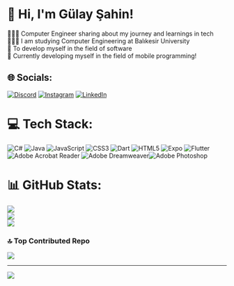<!-- Level 3: Add custom code -->

# 👋 Hi, I'm Gülay Şahin!
👩🏻‍💻 Computer Engineer sharing about my journey and learnings in tech<br/>
👩🏻‍🎓 I am studying Computer Engineering at Balıkesir University<br/>
🎨 To develop myself in the field of software<br/>
💭 Currently developing myself in the field of mobile programming!<br/>

## 🌐 Socials:
[![Discord](https://img.shields.io/badge/Discord-%237289DA.svg?logo=discord&logoColor=white)](https://discord.gg/codeandlife) [![Instagram](https://img.shields.io/badge/Instagram-%23E4405F.svg?logo=Instagram&logoColor=white)](https://instagram.com/_sahingulay) [![LinkedIn](https://img.shields.io/badge/LinkedIn-%230077B5.svg?logo=linkedin&logoColor=white)](https://linkedin.com/in/gulaysahinn) 

# 💻 Tech Stack:
![C#](https://img.shields.io/badge/c%23-%23239120.svg?style=for-the-badge&logo=csharp&logoColor=white) ![Java](https://img.shields.io/badge/java-%23ED8B00.svg?style=for-the-badge&logo=openjdk&logoColor=white) ![JavaScript](https://img.shields.io/badge/javascript-%23323330.svg?style=for-the-badge&logo=javascript&logoColor=%23F7DF1E) ![CSS3](https://img.shields.io/badge/css3-%231572B6.svg?style=for-the-badge&logo=css3&logoColor=white) ![Dart](https://img.shields.io/badge/dart-%230175C2.svg?style=for-the-badge&logo=dart&logoColor=white) ![HTML5](https://img.shields.io/badge/html5-%23E34F26.svg?style=for-the-badge&logo=html5&logoColor=white) ![Expo](https://img.shields.io/badge/expo-1C1E24?style=for-the-badge&logo=expo&logoColor=#D04A37) ![Flutter](https://img.shields.io/badge/Flutter-%2302569B.svg?style=for-the-badge&logo=Flutter&logoColor=white)![Adobe Acrobat Reader](https://img.shields.io/badge/Adobe%20Acrobat%20Reader-EC1C24.svg?style=for-the-badge&logo=Adobe%20Acrobat%20Reader&logoColor=white) ![Adobe Dreamweaver](https://img.shields.io/badge/Adobe%20Dreamweaver-FF61F6.svg?style=for-the-badge&logo=Adobe%20Dreamweaver&logoColor=white)![Adobe Photoshop](https://img.shields.io/badge/adobe%20photoshop-%2331A8FF.svg?style=for-the-badge&logo=adobe%20photoshop&logoColor=white)
# 📊 GitHub Stats:
![](https://github-readme-stats.vercel.app/api?username=gulaysahinn&theme=dark&hide_border=false&include_all_commits=false&count_private=false)<br/>
![](https://github-readme-streak-stats.herokuapp.com/?user=gulaysahinn&theme=dark&hide_border=false)<br/>
![](https://github-readme-stats.vercel.app/api/top-langs/?username=gulaysahinn&theme=dark&hide_border=false&include_all_commits=false&count_private=false&layout=compact)

### 🔝 Top Contributed Repo
![](https://github-contributor-stats.vercel.app/api?username=gulaysahinn&limit=5&theme=dark&combine_all_yearly_contributions=true)

---
[![](https://visitcount.itsvg.in/api?id=gulaysahinn&icon=0&color=0)](https://visitcount.itsvg.in)

<!-- Proudly created with GPRM ( https://gprm.itsvg.in ) -->
<!--
**gulaysahinn/gulaysahinn** is a ✨ _special_ ✨ repository because its `README.md` (this file) appears on your GitHub profile.

Here are some ideas to get you started:

- 🔭 I’m currently working on ...
- 🌱 I’m currently learning ...
- 👯 I’m looking to collaborate on ...
- 🤔 I’m looking for help with ...
- 💬 Ask me about ...
- 📫 How to reach me: ...
- 😄 Pronouns: ...
- ⚡ Fun fact: ...
-->
